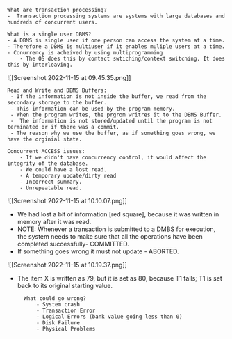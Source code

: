	What are transaction processing?
	-  Transaction processing systems are systems with large databases and hundreds of concurrent users.

	What is a single user DBMS?
	- A DBMS is single user if one person can access the system at a time.
	- Therefore a DBMS is multiuser if it enables muliple users at a time.
	- Conurrency is acheived by using multiprogramming
		- The OS does this by contact swtiching/context switching. It does this by interleaving.
![[Screenshot 2022-11-15 at 09.45.35.png]]



	Read and Write and DBMS Buffers:
	 - If the information is not inside the buffer, we read from the secondary storage to the buffer.
	 - This information can be used by the program memory. 
	 - When the program writes, the prgrom writres it to the DBMS Buffer.
	 -  The information is not stored/updated until the program is not terminated or if there was a commit.
	 - The reason why we use the buffer, as if something goes wrong, we have the orginial state.

	Concurrent ACCESS issues:
		- If we didn't have concurrency control, it would affect the integrity of the database. 
		- We could have a lost read.
		- A temporary update/dirty read 
		- Incorrect summary.
		- Unrepeatable read.
	
![[Screenshot 2022-11-15 at 10.10.07.png]]
- We had lost a bit of information [red square],  because it was written in memory after it was read.
- NOTE: Whenever a transaction is submitted to a DMBS for execution, the system needs to make sure that all the operations have been completed successfully- COMMITTED. 
- If something goes wrong it must not update - ABORTED. 

![[Screenshot 2022-11-15 at 10.19.37.png]]
- The item X is written as 79, but it is set as 80, because T1 fails; T1 is set back to its original starting value. 

		What could go wrong?
			- System crash
			- Transaction Error
			- Logical Errors (bank value going less than 0)
			- Disk Failure
			- Physical Problems

